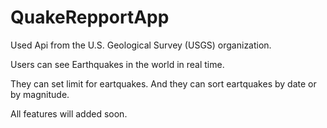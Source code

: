 # QuakeRepportApp

Used Api from the U.S. Geological Survey (USGS) organization.

Users can see Earthquakes in the world in real time.

They can set limit for eartquakes. And they can sort eartquakes by date or by magnitude.

All features will added soon.

